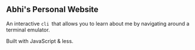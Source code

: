 ## Abhi's Personal Website

An interactive `cli `that allows you to learn about me by navigating around a terminal emulator.

Built with JavaScript & less.